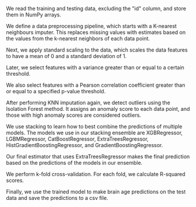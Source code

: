 We read the training and testing data, excluding the "id" column, and store them in NumPy arrays.

We define a data preprocessing pipeline, which starts with a K-nearest neighbours imputer. This replaces missing values with estimates based on the values from the k-nearest neighbors of each data point.

Next, we apply standard scaling to the data, which scales the data features to have a mean of 0 and a standard deviation of 1.

Later, we select features with a variance greater than or equal to a certain threshold.

We also select features with a Pearson correlation coefficient greater than or equal to a specified p-value threshold.

After performing KNN imputation again, we detect outliers using the Isolation Forest method. It assigns an anomaly score to each data point, and those with high anomaly scores are considered outliers.

We use stacking to learn how to best combine the predictions of multiple models. The models we use in our stacking ensemble are XGBRegressor, LGBMRegressor, CatBoostRegressor, ExtraTreesRegressor, HistGradientBoostingRegressor, and GradientBoostingRegressor. 

Our final estimator that uses ExtraTreesRegressor makes the final prediction based on the predictions of the models in our ensemble. 

We perform k-fold cross-validation. For each fold, we calculate R-squared scores.

Finally, we use the trained model to make brain age predictions on the test data and save the predictions to a csv file. 